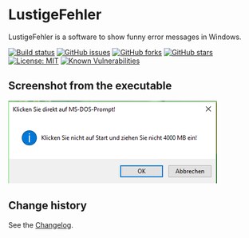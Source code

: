 LustigeFehler
=============

LustigeFehler is a software to show funny error messages in Windows.

[![Build status](https://ci.appveyor.com/api/projects/status/jqoy2y5nfbqp5pwu?svg=true)](https://ci.appveyor.com/project/SeppPenner/lustigefehler)
[![GitHub issues](https://img.shields.io/github/issues/SeppPenner/LustigeFehler.svg)](https://github.com/SeppPenner/LustigeFehler/issues)
[![GitHub forks](https://img.shields.io/github/forks/SeppPenner/LustigeFehler.svg)](https://github.com/SeppPenner/LustigeFehler/network)
[![GitHub stars](https://img.shields.io/github/stars/SeppPenner/LustigeFehler.svg)](https://github.com/SeppPenner/LustigeFehler/stargazers)
[![License: MIT](https://img.shields.io/badge/License-MIT-blue.svg)](https://raw.githubusercontent.com/SeppPenner/LustigeFehler/master/License.txt)
[![Known Vulnerabilities](https://snyk.io/test/github/SeppPenner/LustigeFehler/badge.svg)](https://snyk.io/test/github/SeppPenner/LustigeFehler)


## Screenshot from the executable
![Screenshot from the executable](https://github.com/SeppPenner/LustigeFehler/blob/master/Screenshot.PNG "Screenshot from the executable")

Change history
--------------

See the [Changelog](https://github.com/SeppPenner/LustigeFehler/blob/master/Changelog.md).